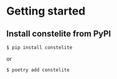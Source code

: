# Getting started

## Install constelite from PyPI

```console
$ pip install constelite
```
or

```console
$ poetry add constelite
```